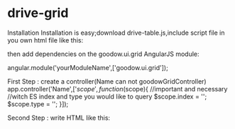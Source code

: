 drive-grid
===========

Installation
Installation is easy;download drive-table.js,include script file in you own html file like this:
<script src="Your file Path"></script>
then add dependencies on the goodow.ui.grid AngularJS module:

angular.module('yourModuleName',['goodow.ui.grid']);

First Step : create a controller(Name can not goodowGridController)
app.controller('Name',['$scope',function($scope){
    //important and necessary
    //witch ES index and type you would like to query
    $scope.index = '';
    $scope.type = '';
}]);

Second Step : write HTML like this:

 <div ng-controller = 'Name'>
 <div goodow-grid goodow-index='{{index}}' goodow-type='{{type}}'>
 </div>
 </div>



